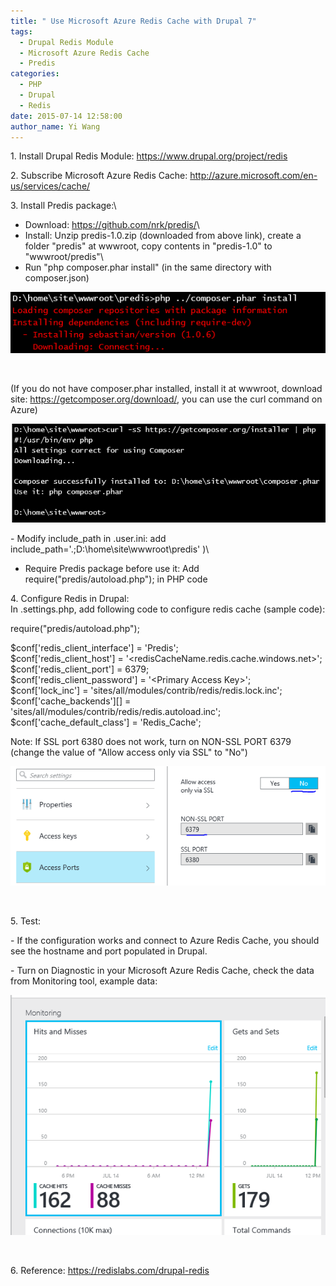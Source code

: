 ```yaml
---
title: " Use Microsoft Azure Redis Cache with Drupal 7"
tags:
  - Drupal Redis Module
  - Microsoft Azure Redis Cache
  - Predis
categories:
  - PHP
  - Drupal
  - Redis
date: 2015-07-14 12:58:00
author_name: Yi Wang
---
```


1\. Install Drupal Redis Module: <https://www.drupal.org/project/redis>

2\. Subscribe Microsoft Azure Redis Cache: <http://azure.microsoft.com/en-us/services/cache/>

3\. Install Predis package:\
- Download: <https://github.com/nrk/predis/>\
- Install: Unzip predis-1.0.zip (downloaded from above link), create a folder "predis" at wwwroot, copy contents in "predis-1.0" to "wwwroot/predis"\
- Run "php composer.phar install" (in the same directory with composer.json)

[![](/media/2019/03/8117.install-predis.PNG)](/media/2019/03/8117.install-predis.PNG)

 

(If you do not have composer.phar installed, install it at wwwroot, download site: <https://getcomposer.org/download/>, you can use the curl command on Azure)

[![](/media/2019/03/4572.download-composer.PNG)](/media/2019/03/4572.download-composer.PNG)

\- Modify include\_path in .user.ini: add include\_path='.;D:\\home\\site\\wwwroot\\predis' )\
- Require Predis package before use it: Add  require("predis/autoload.php"); in PHP code

4\. Configure Redis in Drupal:\
In .settings.php, add following code to configure redis cache (sample code):

require("predis/autoload.php");

\$conf\['redis\_client\_interface'\] = 'Predis';\
\$conf\['redis\_client\_host'\] = '\<redisCacheName.redis.cache.windows.net\>';\
\$conf\['redis\_client\_port'\] = 6379;\
\$conf\['redis\_client\_password'\] = '\<Primary Access Key\>';\
\$conf\['lock\_inc'\] = 'sites/all/modules/contrib/redis/redis.lock.inc';\
\$conf\['cache\_backends'\]\[\] = 'sites/all/modules/contrib/redis/redis.autoload.inc';\
\$conf\['cache\_default\_class'\] = 'Redis\_Cache';

Note: If SSL port 6380 does not work, turn on NON-SSL PORT 6379 (change the value of "Allow access only via SSL" to "No")

[![](/media/2019/03/3286.redis-ssl.PNG)](/media/2019/03/3286.redis-ssl.PNG)

 

5\. Test:

\- If the configuration works and connect to Azure Redis Cache, you should see the hostname and port populated in Drupal.

\- Turn on Diagnostic in your Microsoft Azure Redis Cache, check the data from Monitoring tool, example data:

[![](/media/2019/03/2068.redis-monitor.PNG)](/media/2019/03/2068.redis-monitor.PNG)

 

6\. Reference: <https://redislabs.com/drupal-redis>
